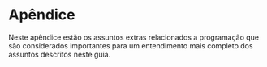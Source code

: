 # Apêndice
Neste apêndice estão os assuntos extras relacionados a programação que são considerados importantes para um entendimento mais completo dos assuntos descritos neste guia.

